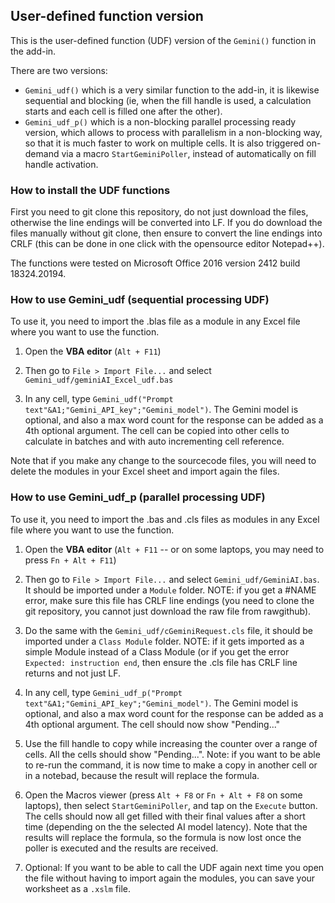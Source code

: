 ## User-defined function version

This is the user-defined function (UDF) version of the `Gemini()` function in the add-in.

There are two versions:

* `Gemini_udf()` which is a very similar function to the add-in, it is likewise sequential and blocking (ie, when the fill handle is used, a calculation starts and each cell is filled one after the other).
* `Gemini_udf_p()` which is a non-blocking parallel processing ready version, which allows to process with parallelism in a non-blocking way, so that it is much faster to work on multiple cells. It is also triggered on-demand via a macro `StartGeminiPoller`, instead of automatically on fill handle activation.

### How to install the UDF functions

First you need to git clone this repository, do not just download the files, otherwise the line endings will be converted into LF. If you do download the files manually without git clone, then ensure to convert the line endings into CRLF (this can be done in one click with the opensource editor Notepad++).

The functions were tested on Microsoft Office 2016 version 2412 build 18324.20194.

### How to use Gemini_udf (sequential processing UDF)

To use it, you need to import the .blas file as a module in any Excel file where you want to use the function.

1.  Open the **VBA editor** (`Alt + F11`)

2.  Then go to `File > Import File...` and select `Gemini_udf/geminiAI_Excel_udf.bas`

3. In any cell, type `Gemini_udf("Prompt text"&A1;"Gemini_API_key";"Gemini_model")`. The Gemini model is optional, and also a max word count for the response can be added as a 4th optional argument. The cell can be copied into other cells to calculate in batches and with auto incrementing cell reference.

Note that if you make any change to the sourcecode files, you will need to delete the modules in your Excel sheet and import again the files.

### How to use Gemini_udf_p (parallel processing UDF)

To use it, you need to import the .bas and .cls files as modules in any Excel file where you want to use the function.

1.  Open the **VBA editor** (`Alt + F11` -- or on some laptops, you may need to press `Fn + Alt + F11`)
    
2.  Then go to `File > Import File...` and select `Gemini_udf/GeminiAI.bas`. It should be imported under a `Module` folder. NOTE: if you get a #NAME error, make sure this file has CRLF line endings (you need to clone the git repository, you cannot just download the raw file from rawgithub).

3. Do the same with the `Gemini_udf/cGeminiRequest.cls` file, it should be imported under a `Class Module` folder. NOTE: if it gets imported as a simple Module instead of a Class Module (or if you get the error `Expected: instruction end`, then ensure the .cls file has CRLF line returns and not just LF.

4. In any cell, type `Gemini_udf_p("Prompt text"&A1;"Gemini_API_key";"Gemini_model")`. The Gemini model is optional, and also a max word count for the response can be added as a 4th optional argument. The cell should now show "Pending..."

5. Use the fill handle to copy while increasing the counter over a range of cells. All the cells should show "Pending...". Note: if you want to be able to re-run the command, it is now time to make a copy in another cell or in a notebad, because the result will replace the formula.

6. Open the Macros viewer (press `Alt + F8` or `Fn + Alt + F8` on some laptops), then select `StartGeminiPoller`, and tap on the `Execute` button. The cells should now all get filled with their final values after a short time (depending on the the selected AI model latency). Note that the results will replace the formula, so the formula is now lost once the poller is executed and the results are received.

7. Optional: If you want to be able to call the UDF again next time you open the file without having to import again the modules, you can save your worksheet as a `.xslm` file.
